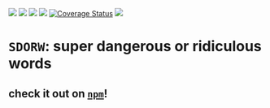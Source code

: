 ![](https://img.shields.io/github/issues/noltron000/sdrow.svg)
![](https://img.shields.io/github/forks/noltron000/sdrow.svg)
![](https://img.shields.io/github/stars/noltron000/sdrow.svg)
![](https://img.shields.io/github/license/noltron000/sdrow.svg)
[![Coverage Status](https://coveralls.io/repos/github/noltron000/sdrow/badge.svg)](https://coveralls.io/github/noltron000/sdrow)
![](https://img.shields.io/twitter/url/https/github.com%2Fnoltron000%2Fsdrow.svg)

# `SDORW`: super dangerous or ridiculous words
## check it out on [`npm`](https://www.npmjs.com/package/sdrow)!
<!--
!THIS BLOCK HAS BEEN INVALIDATED!

## Features
1. `String.prototype.upperFirst( )` A function that uppercases the first character of string.
	- Example Input: `i want this capitalized.`
	- Expected Output: `I want this capitalized.`
1. `String.prototype.lowerFirst( )` A function that lowercases the first character of string.
	- Example Input: `I like lowercase`
	- Expected Output: `i like lowercase`
1. `String.prototype.upperWord( )` A function that uppercases the first letter of each word in a string.
	- Example Input: `I like caps.`
	- Expected Output: `I Like Caps.`
1. `String.prototype.upperWiggle( )` A function that uppercases every other letter.
	- Example Input: `I feel All wiggly.`
	- Expected Output: `I FeEl aLl wIgGlY.`
1. `String.prototype.removeSpaces( )` A function that removes all whitespace from a given string.
	- Example Input: `try to decode this!`
	- Expected Output: `trytodecodethis!`
1. `String.prototype.trimSpaces( )` A function that removes only the extra whitespace from a given string (example: `" a b " → "a b"`).
	- Example Input: `far out`
	- Expected Output: `far out`
1. `String.prototype.allCaps( )` A function that makes all characters uppercase. (this is the same as `.toUppercase()`).
	- Example Input: `i like to yell!!`
	- Expected Output: `I LIKE TO YELL!!`
1. `String.prototype.kababCase( )` A function that removes extra spaces and replaces spaces with the hyphen "-", and makes all characters lowercase.
	- Example Input: `What is kabab-case anyway`
	- Expected Output: `what-is-kabab-case-anyway`
1. `String.prototype.snakeCase( )` Removes extra space and replaces spaces with an underscore "\_", and makes all characters lowercase.
	- Example Input: `Snakes are Amazing`
	- Expected Output: `snakes_are_amazing`
1. `String.prototype.camelCase( )` Lowercases the first character of the first word. Then uppercases the first character of all other words, and removes all spaces.
	- Example Input: `CAMELS are a special sort of animal.`
	- Expected Output: `camelsAreASpecialSortOfAnimal`

See [Homework 1](https://github.com/Make-School-Courses/FEW-2.1-Writing-JavaScript-Libraries/blob/master/Assignments/assignment-1-string-lib.md)

## Usage
Just connect any of those functions to a string and see magic! Note, none of these functions take in a parameter. They are methods.

Example:
```js
let superString =
	'wow! this project is    soooooooooooo   cool. Just amazing.    '
console.log(superString.snakeCase())
```
--->

